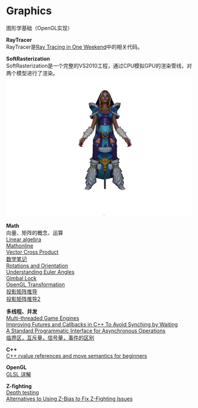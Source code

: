 # Graphics
图形学基础（OpenGL实现）

**RayTracer**       
RayTracer是[Ray Tracing in One Weekend](https://zhuanlan.zhihu.com/p/24332329)中的相关代码。        

**SoftRasterization**         
SoftRasterization是一个完整的VS2010工程，通过CPU模拟GPU的渲染管线，对两个模型进行了渲染。
![](https://github.com/clarkehe/Graphics/blob/master/SoftRasterization/screenshot.jpg)

**Math**   
向量、矩阵的概念、运算                                        
[Linear algebra](https://www.khanacademy.org/math/linear-algebra)           
[Mathonline](http://mathonline.wikidot.com/vector-cross-product)         
[Vector Cross Product](http://people.sju.edu/~pklingsb/crossproduct.pdf)             
[数学笔记](http://math.tianpeng.org/)                     
[Rotations and Orientation](https://www.cs.utexas.edu/~theshark/courses/cs354/lectures/cs354-14.pdf)    
[Understanding Euler Angles](http://www.chrobotics.com/library/understanding-euler-angles)        
[Gimbal Lock](http://www.math.umd.edu/~immortal/MATH431/lecturenotes/ch_gimballock.pdf)       
[OpenGL Transformation](http://www.songho.ca/opengl/gl_transform.html)         
[投影矩阵推导](http://www.songho.ca/opengl/gl_projectionmatrix.html)                    
[投影矩阵推导2](https://www.scratchapixel.com/lessons/3d-basic-rendering/perspective-and-orthographic-projection-matrix/projection-matrix-introduction)                               


**多线程、并发**   
[Multi-threaded Game Engines](http://seanmiddleditch.com/multi-threaded-game-engines/)                
[Improving Futures and Callbacks in C++ To Avoid Synching by Waiting](http://www.drdobbs.com/parallel/improving-futures-and-callbacks-in-c-to/240004255?pgno=1)         
[A Standard Programmatic Interface for Asynchronous Operations](http://www.open-std.org/jtc1/sc22/wg21/docs/papers/2012/n3327.pdf)   
[临界区，互斥量，信号量，事件的区别](https://blog.csdn.net/bao_qibiao/article/details/4516196)                      

**C++**   
[C++ rvalue references and move semantics for beginners](https://www.internalpointers.com/post/c-rvalue-references-and-move-semantics-beginners)                                 
                   
**OpenGL**                          
[GLSL 详解](https://colin1994.github.io/2017/11/11/OpenGLES-Lesson04/)                    

**Z-fighting**        
[Depth testing](https://learnopengl.com/Advanced-OpenGL/Depth-testing)     
[Alternatives to Using Z-Bias to Fix Z-Fighting Issues](https://software.intel.com/en-us/articles/alternatives-to-using-z-bias-to-fix-z-fighting-issues)          
